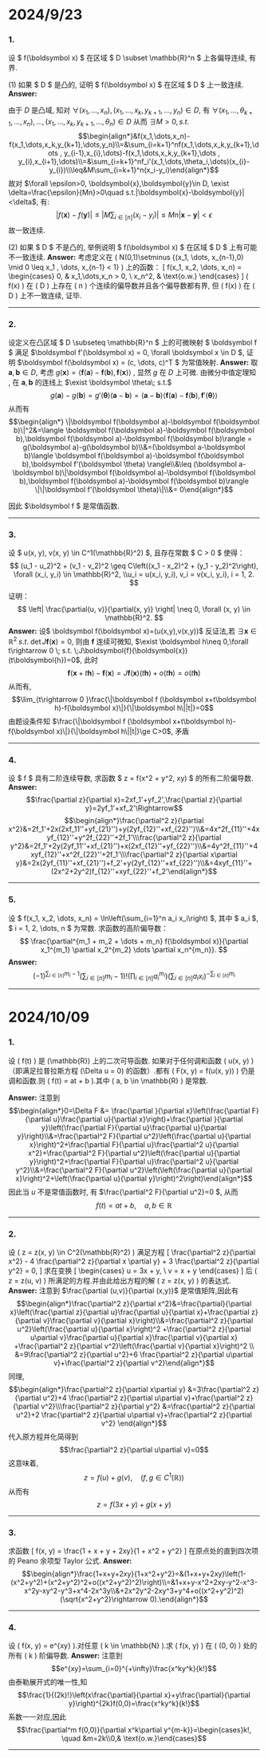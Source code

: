 # 2024/9/23

### 1. 
设 $ f(\boldsymbol x) $ 在区域 $ D \subset \mathbb{R}^n $ 上各偏导连续, 有界. 

(1) 如果 $ D $ 是凸的, 证明 $ f(\boldsymbol x) $ 在区域 $ D $ 上一致连续. 
**Answer:**

由于 $D$ 是凸域, 知对 $\forall (x_1,\dots,x_n),(x_1,\dots,x_k,y_{k+1},\dots,y_n)\in D$, 有 $\forall (x_1,\dots, \theta_{k+1},\dots,x_n),\dots,(x_1,\dots,x_k,y_{k+1},\dots,\theta_n)\in D$ 从而 $\exists M>0, s.t.$
$$\begin{align*}&f(x_1,\dots,x_n)-f(x_1,\dots,x_k,y_{k+1},\dots,y_n)\\=&\sum_{i=k+1}^nf(x_1,\dots,x_k,y_{k+1},\dots , y_{i-1},x_{i},\dots)-f(x_1,\dots,x_k,y_{k+1},\dots , y_{i},x_{i+1},\dots)\\=&\sum_{i=k+1}^nf_i'(x_1,\dots,\theta_i,\dots)(x_{i}-y_{i})\\\leq&M\sum_{i=k+1}^n(x_i-y_i)\end{align*}$$
故对 $\forall \epsilon>0, \boldsymbol{x},\boldsymbol{y}\in D, \exist \delta=\frac{\epsilon}{Mn}>0\quad s.t.|\boldsymbol{x}-\boldsymbol{y}|<\delta$, 有:
$$|f(\boldsymbol{x})-f(\boldsymbol{y})|\leq|M\sum_{i\in [n]}(x_i-y_i)|\leq Mn|\boldsymbol{x}-\boldsymbol{y}|<\epsilon$$
故一致连续.

(2) 如果 $ D $ 不是凸的, 举例说明 $ f(\boldsymbol x) $ 在区域 $ D $ 上有可能不一致连续. 
**Answer:**
考虑定义在 \( N(0,1)\setminus \{(x_1, \dots, x_{n-1},0) \mid 0 \leq x_1 , \dots, x_{n-1} < 1\}  \) 上的函数：
\[
f(x_1, x_2, \dots, x_n) =
\begin{cases}
0, & x_1,\dots,x_n > 0, \\
x_n^2, & \text{o.w.}
\end{cases}
\]
 \( f(x) \) 在 \( D \) 上存在 \( n \) 个连续的偏导数并且各个偏导数都有界, 但 \( f(x) \) 在 \( D \) 上不一致连续, 证毕.

___
### 2.
设定义在凸区域 $ D \subseteq \mathbb{R}^n $ 上的可微映射 $ \boldsymbol f $ 满足 $\boldsymbol f'(\boldsymbol x) = 0, \forall \boldsymbol x \in D $, 
证明 $\boldsymbol f(\boldsymbol x) = (c, \dots, c)^T $ 为常值映射. 
**Answer:**
取 $\boldsymbol{a} ,\boldsymbol b\in D$, 考虑 $g(\boldsymbol x)=\langle \boldsymbol f(\boldsymbol a)-\boldsymbol f(\boldsymbol b),\boldsymbol f(\boldsymbol x)\rangle$ , 显然 $g$ 在 $D$ 上可微.
由微分中值定理知 , 在 $\boldsymbol a, \boldsymbol b$ 的连线上 $\exist \boldsymbol \theta\; s.t.$
$$g(\boldsymbol a)-g(\boldsymbol b)=g'(\boldsymbol\theta)(\boldsymbol a-\boldsymbol b)=(\boldsymbol a-\boldsymbol b)\langle \boldsymbol f(\boldsymbol a)-\boldsymbol f(\boldsymbol b),\boldsymbol f'(\boldsymbol \theta) \rangle$$
从而有
$$\begin{align*} \|\boldsymbol f(\boldsymbol a)-\boldsymbol f(\boldsymbol b)\|^2&=\langle \boldsymbol f(\boldsymbol a)-\boldsymbol f(\boldsymbol b),\boldsymbol f(\boldsymbol a)-\boldsymbol f(\boldsymbol b)\rangle = g(\boldsymbol a)-g(\boldsymbol b)\\&=(\boldsymbol a-\boldsymbol b)\langle \boldsymbol f(\boldsymbol a)-\boldsymbol f(\boldsymbol b),\boldsymbol f'(\boldsymbol \theta) \rangle\\&\leq (\boldsymbol a-\boldsymbol b)\|\boldsymbol f(\boldsymbol a)-\boldsymbol f(\boldsymbol b),\boldsymbol f(\boldsymbol a)-\boldsymbol f(\boldsymbol b)\rangle \|\|\boldsymbol f'(\boldsymbol \theta)\|\\&= 0\end{align*}$$

因此 $\boldsymbol f $ 是常值函数.
___
### 3.
设 $ u(x, y), v(x, y) \in C^1(\mathbb{R}^2) $, 
且存在常数 $ C > 0 $ 使得：
$$
(u_1 - u_2)^2 + (v_1 - v_2)^2 \geq C\left((x_1 - x_2)^2 + (y_1 - y_2)^2\right), \forall (x_i, y_i) \in \mathbb{R}^2, \\u_i = u(x_i, y_i), v_i = v(x_i, y_i), i = 1, 2.
$$
证明：
$$
\left| \frac{\partial(u, v)}{\partial(x, y)} \right| \neq 0, \forall (x, y) \in \mathbb{R}^2.
$$
**Answer:**
设$ \boldsymbol f(\boldsymbol x)=(u(x,y),v(x,y))$
反证法,若 $\exists \boldsymbol x\in \mathbb{R}^2 \; s.t.\; \det J\boldsymbol f(\boldsymbol{x})=0$, 则由 $\boldsymbol{f}$ 连续可微知, $\exist \boldsymbol h\neq 0,\forall t\rightarrow 0 \; s.t. \;J\boldsymbol{f}(\boldsymbol{x})(t\boldsymbol{h})=0$, 此时
$$\boldsymbol{f} (\boldsymbol x+t\boldsymbol h)-\boldsymbol f(\boldsymbol x)=J\boldsymbol f(\boldsymbol x)(t\boldsymbol h)+o(t\boldsymbol h)=o(t\boldsymbol h)$$
从而有,
$$\lim_{t\rightarrow 0 }\frac{\|\boldsymbol f (\boldsymbol x+t\boldsymbol h)-f(\boldsymbol x)\|}{\|\boldsymbol h\||t|}=0$$
由题设条件知 $\frac{\|\boldsymbol f (\boldsymbol x+t\boldsymbol h)-f(\boldsymbol x)\|}{\|\boldsymbol h\||t|}\ge C>0$, 矛盾 
___
### 4.
设 $ f $ 具有二阶连续导数, 求函数 $ z = f(x^2 + y^2, xy) $ 的所有二阶偏导数.
**Answer:**
$$\frac{\partial z}{\partial x}=2xf_1'+yf_2',\frac{\partial z}{\partial y}=2yf_1'+xf_2'\Rightarrow$$
$$\begin{align*}\frac{\partial^2 z}{\partial x^2}&=2f_1'+2x(2xf_11''+yf_{21}'')+y(2yf_{12}''+xf_{22}'')\\&=4x^2f_{11}''+4xyf_{12}''+y^2f_{22}''+2f_1'\\\frac{\partial^2 z}{\partial y^2}&=2f_1'+2y(2yf_11''+xf_{21}'')+x(2xf_{12}''+yf_{22}'')\\&=4y^2f_{11}''+4xyf_{12}''+x^2f_{22}''+2f_1'\\\frac{\partial^2 z}{\partial x\partial y}&=2x(2yf_{11}''+xf_{21}'')+f_2'+y(2yf_{12}''+xf_{22}'')\\&=4xyf_{11}''+(2x^2+2y^2)f_{12}''+xyf_{22}''+f_2'\end{align*}$$

___
### 5.
设 $ f(x_1, x_2, \dots, x_n) = \ln\left(\sum_{i=1}^n a_i x_i\right) $, 其中 $ a_i $, $ i = 1, 2, \dots, n $ 为常数. 求函数的高阶偏导数：
$$
\frac{\partial^{m_1 + m_2 + \dots + m_n} f(\boldsymbol x)}{\partial x_1^{m_1} \partial x_2^{m_2} \dots \partial x_n^{m_n}}.
$$
**Answer:**
$$(-1)^{\sum_{i\in [n]}m_i-1}\left(\sum_{i\in [n]}m_i-1\right)!\left(\prod_{i\in [n]}a_i^{m_i}\right)\left(\sum_{i\in [n]}a_ix_i\right)^{-\sum_{i\in [n]}m_i}$$

___
# 2024/10/09
### 1.
设 \( f(t) \) 是 \(\mathbb{R}\) 上的二次可导函数. 如果对于任何调和函数 \( u(x, y) \)（即满足拉普拉斯方程 \(\Delta u = 0\) 的函数）.都有 \( F(x, y) = f(u(x, y)) \) 仍是调和函数.则 \( f(t) = at + b \).其中 \( a, b \in \mathbb{R} \) 是常数. 

**Answer:**
注意到
$$\begin{align*}0=\Delta F &= \frac{\partial }{\partial x}\left(\frac{\partial F}{\partial u}\frac{\partial u}{\partial x}\right)+\frac{\partial }{\partial y}\left(\frac{\partial F}{\partial u}\frac{\partial u}{\partial y}\right)\\&=\frac{\partial^2 F}{\partial u^2}\left(\frac{\partial u}{\partial x}\right)^2+\frac{\partial F}{\partial u}\frac{\partial^2 u}{\partial x^2}+\frac{\partial^2 F}{\partial u^2}\left(\frac{\partial u}{\partial y}\right)^2+\frac{\partial F}{\partial u}\frac{\partial^2 u}{\partial y^2}\\&=\frac{\partial^2 F}{\partial u^2}\left(\left(\frac{\partial u}{\partial x}\right)^2+\left(\frac{\partial u}{\partial y}\right)^2\right)\end{align*}$$
因此当 $u$ 不是常值函数时, 有 $\frac{\partial^2 F}{\partial u^2}=0 $, 从而
$$f(t)=at+b,\quad a,b\in \mathbb R$$
___
### 2.
设 \( z = z(x, y) \in C^2(\mathbb{R}^2) \) 满足方程 
\[
\frac{\partial^2 z}{\partial x^2} - 4 \frac{\partial^2 z}{\partial x \partial y} + 3 \frac{\partial^2 z}{\partial y^2} = 0,
\]
求在变换
\[
\begin{cases}
u = 3x + y, \\
v = x + y
\end{cases}
\]
后 \( z = z(u, v) \) 所满足的方程.并由此给出方程的解 \( z = z(x, y) \) 的表达式. 
**Answer:**
注意到 $\frac{\partial (u,v)}{\partial (x,y)}$ 是常值矩阵,因此有
$$\begin{align*}\frac{\partial^2 z}{\partial x^2}&=\frac{\partial}{\partial x}\left(\frac{\partial z}{\partial u}\frac{\partial u}{\partial x}+\frac{\partial z}{\partial v}\frac{\partial v}{\partial x}\right)\\&=\frac{\partial^2 z}{\partial u^2}\left(\frac{\partial u}{\partial x}\right)^2 +\frac{\partial^2 z}{\partial u\partial v}\frac{\partial u}{\partial x}\frac{\partial v}{\partial x} +\frac{\partial^2 z}{\partial v^2}\left(\frac{\partial v}{\partial x}\right)^2 \\ &=9\frac{\partial^2 z}{\partial u^2}+6 \frac{\partial^2 z}{\partial u\partial v}+\frac{\partial^2 z}{\partial v^2}\end{align*}$$
同理, 
$$\begin{align*}\frac{\partial^2 z}{\partial x\partial y} &=3\frac{\partial^2 z}{\partial u^2}+4 \frac{\partial^2 z}{\partial u\partial v}+\frac{\partial^2 z}{\partial v^2}\\\frac{\partial^2 z}{\partial y^2} &=\frac{\partial^2 z}{\partial u^2}+2 \frac{\partial^2 z}{\partial u\partial v}+\frac{\partial^2 z}{\partial v^2} \end{align*}$$
代入原方程并化简得到
$$\frac{\partial^2 z}{\partial u\partial v}=0$$
这意味着, 
$$z=f(u)+g(v), \quad (f,g \in C^1(\mathbb R))$$
从而有
$$z=f(3x+y)+g(x+y)$$
___
### 3.
求函数
\[
f(x, y) = \frac{1 + x + y + 2xy}{1 + x^2 + y^2}
\]
在原点处的直到四次项的 Peano 余项型 Taylor 公式. 
**Answer:**
$$\begin{align*}\frac{1+x+y+2xy}{1+x^2+y^2}=&(1+x+y+2xy)\left(1-(x^2+y^2)+(x^2+y^2)^2+o((x^2+y^2)^2)\right)\\=&1+x+y-x^2+2xy-y^2-x^3-x^2y-xy^2-y^3+x^4-2x^3y\\&+2x^2y^2-2xy^3+y^4+o((x^2+y^2)^2)(\sqrt{x^2+y^2}\rightarrow 0).\end{align*}$$
___
### 4.
设 \( f(x, y) = e^{xy} \).对任意 \( k \in \mathbb{N} \).求 \( f(x, y) \) 在 \( (0, 0) \) 处的所有 \( k \) 阶偏导数. 
**Answer:**
注意到
$$e^{xy}=\sum_{i=0}^{+\infty}\frac{x^ky^k}{k!}$$
由泰勒展开式的唯一性,知
$$\frac{1}{(2k)!}\left(x\frac{\partial}{\partial x}+y\frac{\partial}{\partial y}\right)^{2k}f(0,0)=\frac{x^ky^k}{k!}$$
系数一一对应,因此
$$\frac{\partial^m f(0,0)}{\partial x^k\partial y^{m-k}}=\begin{cases}k!, \quad &m=2k\\0,& \text{o.w.}\end{cases}$$
___